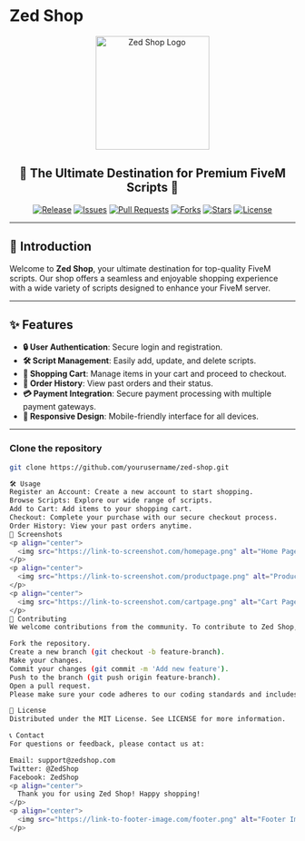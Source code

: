 # Zed Shop

<p align="center">
  <img src="https://link-to-your-logo.com/logo.png" alt="Zed Shop Logo" width="200">
</p>

<h2 align="center">🚀 The Ultimate Destination for Premium FiveM Scripts 🚀</h2>

<p align="center">
  <a href="https://github.com/yourusername/zed-shop/releases"><img alt="Release" src="https://img.shields.io/github/v/release/yourusername/zed-shop?style=for-the-badge&color=green"></a>
  <a href="https://github.com/yourusername/zed-shop/issues"><img alt="Issues" src="https://img.shields.io/github/issues/yourusername/zed-shop?style=for-the-badge&color=red"></a>
  <a href="https://github.com/yourusername/zed-shop/pulls"><img alt="Pull Requests" src="https://img.shields.io/github/issues-pr/yourusername/zed-shop?style=for-the-badge&color=yellow"></a>
  <a href="https://github.com/yourusername/zed-shop/network/members"><img alt="Forks" src="https://img.shields.io/github/forks/yourusername/zed-shop?style=for-the-badge&color=blue"></a>
  <a href="https://github.com/yourusername/zed-shop/stargazers"><img alt="Stars" src="https://img.shields.io/github/stars/yourusername/zed-shop?style=for-the-badge&color=brightgreen"></a>
  <a href="https://github.com/yourusername/zed-shop/blob/main/LICENSE"><img alt="License" src="https://img.shields.io/github/license/yourusername/zed-shop?style=for-the-badge&color=purple"></a>
</p>

---

## 🌟 Introduction

Welcome to **Zed Shop**, your ultimate destination for top-quality FiveM scripts. Our shop offers a seamless and enjoyable shopping experience with a wide variety of scripts designed to enhance your FiveM server.

---

## ✨ Features

- **🔒 User Authentication**: Secure login and registration.
- **🛠️ Script Management**: Easily add, update, and delete scripts.
- **🛒 Shopping Cart**: Manage items in your cart and proceed to checkout.
- **📜 Order History**: View past orders and their status.
- **💳 Payment Integration**: Secure payment processing with multiple payment gateways.
- **📱 Responsive Design**: Mobile-friendly interface for all devices.

---






### Clone the repository

```sh
git clone https://github.com/yourusername/zed-shop.git

🛠️ Usage
Register an Account: Create a new account to start shopping.
Browse Scripts: Explore our wide range of scripts.
Add to Cart: Add items to your shopping cart.
Checkout: Complete your purchase with our secure checkout process.
Order History: View your past orders anytime.
📸 Screenshots
<p align="center">
  <img src="https://link-to-screenshot.com/homepage.png" alt="Home Page" width="600">
</p>
<p align="center">
  <img src="https://link-to-screenshot.com/productpage.png" alt="Product Page" width="600">
</p>
<p align="center">
  <img src="https://link-to-screenshot.com/cartpage.png" alt="Cart Page" width="600">
</p>
🤝 Contributing
We welcome contributions from the community. To contribute to Zed Shop, please follow these steps:

Fork the repository.
Create a new branch (git checkout -b feature-branch).
Make your changes.
Commit your changes (git commit -m 'Add new feature').
Push to the branch (git push origin feature-branch).
Open a pull request.
Please make sure your code adheres to our coding standards and includes appropriate tests.

📄 License
Distributed under the MIT License. See LICENSE for more information.

📞 Contact
For questions or feedback, please contact us at:

Email: support@zedshop.com
Twitter: @ZedShop
Facebook: ZedShop
<p align="center">
  Thank you for using Zed Shop! Happy shopping!
</p>
<p align="center">
  <img src="https://link-to-footer-image.com/footer.png" alt="Footer Image" width="200">
</p>

